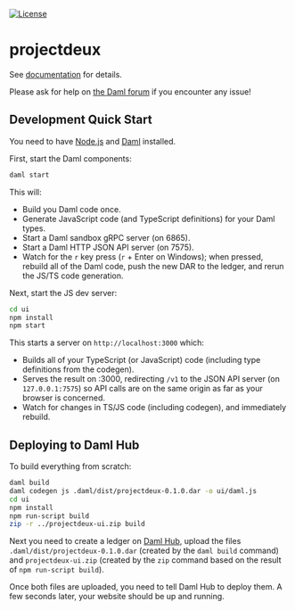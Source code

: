 [![License](https://img.shields.io/badge/License-Apache%202.0-blue.svg)](https://github.com/digital-asset/daml/blob/main/LICENSE)

# projectdeux

See [documentation] for details.

[documentation]: https://docs.daml.com/getting-started/installation.html

Please ask for help on [the Daml forum] if you encounter any issue!

[the Daml forum]: https://discuss.daml.com

## Development Quick Start

You need to have [Node.js] and [Daml] installed.

[Node.js]: https://nodejs.dev
[Daml]: https://docs.daml.com

First, start the Daml components:

```bash
daml start
```

This will:

- Build you Daml code once.
- Generate JavaScript code (and TypeScript definitions) for your Daml types.
- Start a Daml sandbox gRPC server (on 6865).
- Start a Daml HTTP JSON API server (on 7575).
- Watch for the `r` key press (`r` + Enter on Windows); when pressed, rebuild
  all of the Daml code, push the new DAR to the ledger, and rerun the JS/TS
  code generation.

Next, start the JS dev server:

```bash
cd ui
npm install
npm start
```

This starts a server on `http://localhost:3000` which:

- Builds all of your TypeScript (or JavaScript) code (including type
  definitions from the codegen).
- Serves the result on :3000, redirecting `/v1` to the JSON API server (on
  `127.0.0.1:7575`) so API calls are on the same origin as far as your browser
  is concerned.
- Watch for changes in TS/JS code (including codegen), and immediately rebuild.

## Deploying to Daml Hub

To build everything from scratch:

```bash
daml build
daml codegen js .daml/dist/projectdeux-0.1.0.dar -o ui/daml.js
cd ui
npm install
npm run-script build
zip -r ../projectdeux-ui.zip build
```

Next you need to create a ledger on [Daml Hub], upload the files
`.daml/dist/projectdeux-0.1.0.dar` (created by the `daml build` command)
and `projectdeux-ui.zip` (created by the `zip` command based on the result
of `npm run-script build`).

[Daml Hub]: https://hub.daml.com

Once both files are uploaded, you need to tell Daml Hub to deploy them. A few
seconds later, your website should be up and running.
